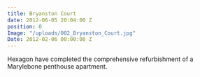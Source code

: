 ```yaml
---
title: Bryanston Court
date: 2012-06-05 20:04:00 Z
position: 0
Image: "/uploads/002_Bryanston_Court.jpg"
Date: 2012-02-06 00:00:00 Z
---
```


Hexagon have completed the comprehensive refurbishment of a Marylebone penthouse apartment.